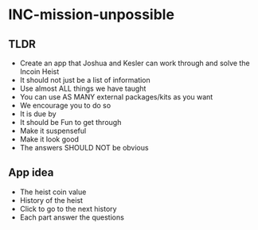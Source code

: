 # INC-mission-unpossible
## TLDR
* Create an app that Joshua and Kesler can work through and solve the Incoin Heist
* It should not just be a list of information
* Use almost ALL things we have taught
* You can use AS MANY external packages/kits as you want
* We encourage you to do so
* It is due by 
* It should be Fun to get through 
* Make it suspenseful
* Make it look good
* The answers SHOULD NOT be obvious
## App idea
* The heist coin value
* History of the heist
* Click to go to the next history
* Each part answer the questions
